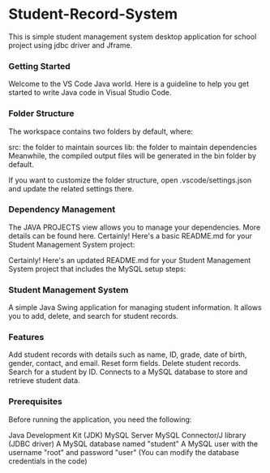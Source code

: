 # Student-Record-System
This is simple student management system desktop application for school project using jdbc driver and Jframe.

### Getting Started
Welcome to the VS Code Java world. Here is a guideline to help you get started to write Java code in Visual Studio Code.

### Folder Structure
The workspace contains two folders by default, where:

src: the folder to maintain sources
lib: the folder to maintain dependencies
Meanwhile, the compiled output files will be generated in the bin folder by default.

If you want to customize the folder structure, open .vscode/settings.json and update the related settings there.

### Dependency Management
The JAVA PROJECTS view allows you to manage your dependencies. More details can be found here. Certainly! Here's a basic README.md for your Student Management System project:

Certainly! Here's an updated README.md for your Student Management System project that includes the MySQL setup steps:

### Student Management System
A simple Java Swing application for managing student information. It allows you to add, delete, and search for student records.

### Features
Add student records with details such as name, ID, grade, date of birth, gender, contact, and email.
Reset form fields.
Delete student records.
Search for a student by ID.
Connects to a MySQL database to store and retrieve student data.

### Prerequisites
Before running the application, you need the following:

Java Development Kit (JDK)
MySQL Server
MySQL Connector/J library (JDBC driver)
A MySQL database named "student"
A MySQL user with the username "root" and password "user" (You can modify the database credentials in the code)


